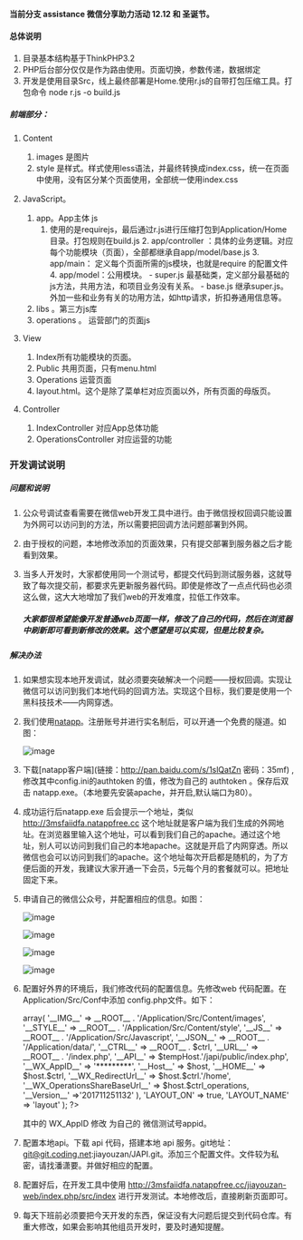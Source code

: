 ﻿#### 当前分支 assistance  微信分享助力活动 12.12 和 圣诞节。

#### 总体说明
1. 目录基本结构基于ThinkPHP3.2
2. PHP后台部分仅仅是作为路由使用。页面切换，参数传递，数据绑定
3. 开发是使用目录Src，线上最终部署是Home.使用r.js的自带打包压缩工具。打包命令 node r.js -o build.js

##### 前端部分：
1. Content
    1. images 是图片
    2. style 是样式。样式使用less语法，并最终转换成index.css，统一在页面中使用，没有区分某个页面使用，全部统一使用index.css
2. JavaScript。
    1. app。App主体 js
         1. 使用的是requirejs，最后通过r.js进行压缩打包到Application/Home目录。打包规则在build.js
            2. app/controller ：具体的业务逻辑。对应每个功能模块（页面），全部都继承自app/model/base.js
            3. app/main： 定义每个页面所需的js模块，也就是require 的配置文件
            4. app/model：公用模块。
                - super.js 最基础类，定义部分最基础的js方法，共用方法，和项目业务没有关系。
                - base.js 继承super.js。外加一些和业务有关的功用方法，如http请求，折扣券通用信息等。
    2. libs 。第三方js库
    3. operations 。 运营部门的页面js

3. View
    1. Index所有功能模块的页面。
    2. Public 共用页面，只有menu.html
    2. Operations 运营页面
    3. layout.html。这个是除了菜单栏对应页面以外，所有页面的母版页。

4. Controller
    1. IndexController 对应App总体功能
    2. OperationsController 对应运营的功能


### 开发调试说明

##### 问题和说明
1. 公众号调试查看需要在微信web开发工具中进行。由于微信授权回调只能设置为外网可以访问到的方法，所以需要把回调方法问题部署到外网。
2. 由于授权的问题，本地修改添加的页面效果，只有提交部署到服务器之后才能看到效果。
3. 当多人开发时，大家都使用同一个测试号，都提交代码到测试服务器，这就导致了每次提交前，都要求先更新服务器代码。即使是修改了一点点代码也必须这么做，这大大地增加了我们web的开发难度，拉低工作效率。

     ##### 大家都很希望能像开发普通web页面一样，修改了自己的代码，然后在浏览器中刷新即可看到新修改的效果。这个愿望是可以实现，但是比较复杂。
     
##### 解决办法
1. 如果想实现本地开发调试，就必须要突破解决一个问题——授权回调。实现让微信可以访问到我们本地代码的回调方法。实现这个目标，我们要是使用一个黑科技技术——内网穿透。
2. 我们使用[natapp](https://natapp.cn/)。注册账号并进行实名制后，可以开通一个免费的隧道。如图：

    ![image](http://7xqnxu.com1.z0.glb.clouddn.com/natapp.png)
    
3. 下载[natapp客户端](链接：http://pan.baidu.com/s/1slQatZn 密码：35mf) ,修改其中config.ini的authtoken 的值，修改为自己的 authtoken 。保存后双击 natapp.exe。（本地要先安装apache，并开启,默认端口为80）。
4. 成功运行后natapp.exe 后会提示一个地址，类似 http://3msfaiidfa.natappfree.cc 这个地址就是客户端为我们生成的外网地址。在浏览器里输入这个地址，可以看到我们自己的apache。通过这个地址，别人可以访问到我们自己的本地apache。这就是开启了内网穿透。所以微信也会可以访问到我们的apache。这个地址每次开启都是随机的，为了方便后面的开发，我建议大家开通一下会员，5元每个月的套餐就可以。把地址固定下来。

5. 申请自己的微信公众号，并配置相应的信息。如图：

    ![image](http://7xqnxu.com1.z0.glb.clouddn.com/weichat1.png)
    
    ![image](http://7xqnxu.com1.z0.glb.clouddn.com/weichat2.png)
    
    ![image](http://7xqnxu.com1.z0.glb.clouddn.com/weichat3.png)
    
    ![image](http://7xqnxu.com1.z0.glb.clouddn.com/weichat4.png)
    
6. 配置好外界的环境后，我们修改代码的配置信息。先修改web 代码配置。在Application/Src/Conf中添加 config.php文件。如下：
    

     <?php
     $tempHost = 'http://3msfaiidfa.natappfree.cc';
     $host = $tempHost.'/jiayouzan-web/';

     $ctrl='/index.php/src/index';

     $ctrl_operations='/index.php/Src/operations';

     return array(

        'TMPL_PARSE_STRING' => array(
            '__IMG__'            => __ROOT__ . '/Application/Src/Content/images',
            '__STYLE__'          => __ROOT__ . '/Application/Src/Content/style',
            '__JS__'             => __ROOT__ . '/Application/Src/Javascript',
            '__JSON__'           => __ROOT__ . '/Application/data/',
            '__CTRL__'           => __ROOT__ . $ctrl,
            '__URL__'            => __ROOT__ . '/index.php',
            '__API__'            => $tempHost.'/japi/public/index.php',
            '__WX_AppID__'       => '*********',
            '__Host__'           => $host,
            '__HOME__'           => $host.$ctrl,
            '__WX_RedirectUrl__' => $host.$ctrl.'/home',
            '__WX_OperationsShareBaseUrl__' => $host.$ctrl_operations,
            '__Version__'        =>'201711251132'
        ),
        'LAYOUT_ON'         => true,
        'LAYOUT_NAME'       => 'layout'
        );
    ?> 
    
    其中的 WX_AppID 修改 为自己的 微信测试号appid。
    
7. 配置本地api。下载 api 代码，搭建本地 api 服务。git地址： git@git.coding.net:jiayouzan/JAPI.git。添加三个配置文件。文件较为私密，请找潘潇要。并做好相应的配置。

8. 配置好后，在开发工具中使用  http://3msfaiidfa.natappfree.cc/jiayouzan-web/index.php/src/index 进行开发测试。本地修改后，直接刷新页面即可。

9. 每天下班前必须要把今天开发的东西，保证没有大问题后提交到代码仓库。有重大修改，如果会影响其他组员开发时，要及时通知提醒。

